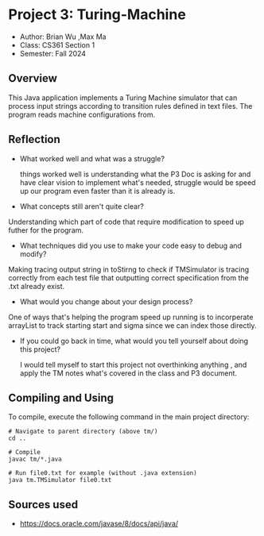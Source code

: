 # Project 3: Turing-Machine

* Author: Brian Wu ,Max Ma
* Class: CS361 Section 1
* Semester: Fall 2024 

## Overview
This Java application implements a Turing Machine simulator that can process input strings according to transition rules defined in text files. The program reads machine configurations from.


## Reflection

- What worked well and what was a struggle? 

  things worked well is understanding what the P3 Doc is asking for and have clear vision to implement what's needed, struggle would be speed up our program even faster than it is already is.

- What concepts still aren't quite clear?

Understanding which part of code that require modification to speed up futher for the program.
  
- What techniques did you use to make your code easy to debug and modify?

Making tracing output string in toStirng to check if TMSimulator is tracing correctly from each test file that outputting correct specification from the .txt already exist.
  
- What would you change about your design process?

One of ways that's helping the program speed up running is to incorperate arrayList to track starting start and sigma since we can index those directly.

- If you could go back in time, what would you tell yourself about doing this project?

  I would tell myself to start this project not overthinking anything , and apply the TM notes what's covered in the class and P3 document.

## Compiling and Using

To compile, execute the following command in the main project directory:
```
# Navigate to parent directory (above tm/)
cd ..

# Compile
javac tm/*.java

# Run file0.txt for example (without .java extension) 
java tm.TMSimulator file0.txt

```

## Sources used

- https://docs.oracle.com/javase/8/docs/api/java/ 
